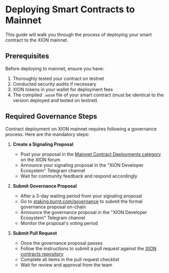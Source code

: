 # Deploying Smart Contracts to Mainnet

This guide will walk you through the process of deploying your smart contract to the XION mainnet.

## Prerequisites

Before deploying to mainnet, ensure you have:

1. Thoroughly tested your contract on testnet
2. Conducted security audits if necessary
3. XION tokens in your wallet for deployment fees
4. The compiled `.wasm` file of your smart contract (must be identical to the version deployed and tested on testnet)

## Required Governance Steps

Contract deployment on XION mainnet requires following a governance process. Here are the mandatory steps:

1. **Create a Signaling Proposal**
   - Post your proposal in the [Mainnet Contract Deployments category](https://discourse.xion.burnt.com/c/govpros/mainnet-contract-deployments/6) on the XION forum
   - Announce your signaling proposal in the "XION Developer Ecosystem" Telegram channel
   - Wait for community feedback and respond accordingly

2. **Submit Governance Proposal**
   - After a 3-day waiting period from your signaling proposal
   - Go to [staking.burnt.com/governance](https://staking.burnt.com/governance/) to submit the formal governance proposal on-chain
   - Announce the governance proposal in the "XION Developer Ecosystem" Telegram channel
   - Monitor the proposal's voting period

3. **Submit Pull Request**
   - Once the governance proposal passes
   - Follow the instructions to submit a pull request against the [XION contracts repository](https://github.com/burnt-labs/contracts)
   - Complete all items in the pull request checklist
   - Wait for review and approval from the team
